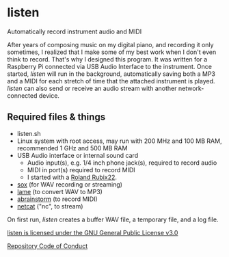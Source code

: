 # listen
Automatically record instrument audio and MIDI

After years of composing music on my digital piano, and recording it only sometimes, I realized that I make some of my best work when I don't even think to record. That's why I designed this program. It was written for a Raspberry Pi connected via USB Audio Interface to the instrument. Once started, _listen_ will run in the background, automatically saving both a MP3 and a MIDI for each stretch of time that the attached instrument is played. _listen_ can also send or receive an audio stream with another network-connected device.

## Required files & things
- listen.sh
- Linux system with root access, may run with 200 MHz and 100 MB RAM, recommended 1 GHz and 500 MB RAM
- USB Audio interface or internal sound card
  - Audio input(s), e.g. 1/4 inch phone jack(s), required to record audio
  - MIDI in port(s) required to record MIDI
  - I started with a [Roland Rubix22](https://www.roland.com/us/products/rubix22/).
- [sox](http://sox.sourceforge.net/) (for WAV recording or streaming)
- [lame](https://lame.sourceforge.io/) (to convert WAV to MP3)
- [abrainstorm](http://www.sreal.com/~div/midi-utilities/) (to record MIDI)
- [netcat](http://netcat.sourceforge.net/) ("nc", to stream)

On first run, _listen_ creates a buffer WAV file, a temporary file, and a log file.

[listen is licensed under the GNU General Public License v3.0](../LICENSE.txt)

[Repository Code of Conduct](../CODE_OF_CONDUCT.md)
